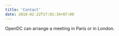 ```yaml
---
title: 'Contact'
date: 2018-02-22T17:01:34+07:00
---
```


OpenDC can arrange a meeting in Paris or in London.

